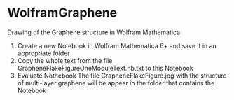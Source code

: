 # WolframGraphene
Drawing of the Graphene structure in Wolfram Mathematica.
1. Create a new Notebook in Wolfram Mathematica 6+ and save it in an appropriate folder
2. Copy the whole text from the file GrapheneFlakeFigureOneModuleText.nb.txt to this Notebook
3. Evaluate Nothebook
The file GrapheneFlakeFigure.jpg with the structure of multi-layer graphene will be appear
in the folder that contains the Notebook 
